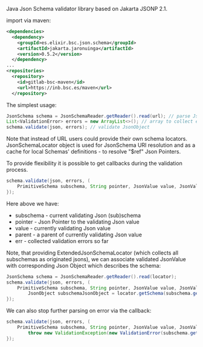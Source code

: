 Java Json Schema validator library based on Jakarta JSONP 2.1.

import via maven:

```xml
<dependencies>
  <dependency>
    <groupId>es.elixir.bsc.json.schema</groupId>
    <artifactId>jakarta.jaronuinga</artifactId>
    <version>0.5.2</version>
  </dependency>
...
<repositories>
  <repository>
    <id>gitlab-bsc-maven</id>
    <url>https://inb.bsc.es/maven</url>
  </repository>
```

The simplest usage:
```java
JsonSchema schema = JsonSchemaReader.getReader().read(url); // parse JsonSchema from the URL location
List<ValidationError> errors = new ArrayList<>(); // array to collect errors
schema.validate(json, errors); // validate JsonObject
```
Note that instead of URL users could provide their own schema locators.
JsonSchemaLocator object is used for JsonSchema URI resolution and as a cache for local Schemas' definitions -
to resolve "$ref" Json Pointers.

To provide flexibility it is possible to get callbacks during the validation process.
```java
schema.validate(json, errors, (
    PrimitiveSchema subschema, String pointer, JsonValue value, JsonValue parent, List<ValidationError> err) -> {
});
```
Here above we have:
- subschema - current validating Json (sub)schema
- pointer - Json Pointer to the validating Json value
- value - currently validating Json value
- parent - a parent of currently validating Json value
- err - collected validation errors so far

Note, that providing ExtendedJsonSchemaLocator (which collects all subschemas as originated jsons), we can
associate validated JsonValue with corresponding Json Object which describes the schema:
```java
JsonSchema schema = JsonSchemaReader.getReader().read(locator);
schema.validate(json, errors, (
    PrimitiveSchema subschema, String pointer, JsonValue value, JsonValue parent, List<ValidationError> err) -> {
        JsonObject subschemaJsonObject = locator.getSchema(subschema.getId(), subschema.getJsonPointer());
});
```
We can also stop further parsing on error via the callback:
```java
schema.validate(json, errors, (
    PrimitiveSchema subschema, String pointer, JsonValue value, JsonValue parent, List<ValidationError> err) -> {
        throw new ValidationException(new ValidationError(subschema.getId(), subschema.getJsonPointer(), ""));
});
```
